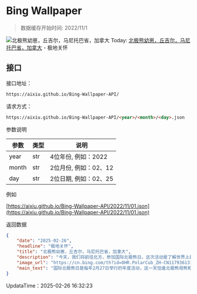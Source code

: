 # Bing Wallpaper

> 数据缓存开始时间: 2022/11/1

![北极熊幼崽，丘吉尔，马尼托巴省，加拿大](https://cn.bing.com/th?id=OHR.PolarCub_ZH-CN1179361319_1920x1080.webp)
Today: [北极熊幼崽，丘吉尔，马尼托巴省，加拿大](https://cn.bing.com/th?id=OHR.PolarCub_ZH-CN1179361319_1920x1080.webp) - 极地关怀

## 接口

接口地址：

```html
https://aixiu.github.io/Bing-Wallpaper-API/
```

请求方式：

```html
https://aixiu.github.io/Bing-Wallpaper-API/<year>/<month>/<day>.json
```

参数说明

| 参数 | 类型 | 说明 |
| - | - | - |
| year | str | 4位年份, 例如：2022 |
| month | str | 2位月份, 例如：02、12 |
| day | str | 2位日期, 例如：02、25 |

例如

[https://aixiu.github.io/Bing-Wallpaper-API/2022/11/01.json](https://aixiu.github.io/Bing-Wallpaper-API/2022/11/01.json)

返回数据

```json
{
    "date": "2025-02-26",
    "headline": "极地关怀",
    "title": "北极熊幼崽，丘吉尔，马尼托巴省，加拿大",
    "description": "今天，我们将前往北方，参加国际北极熊日。这次活动是了解世界上最大的熊种及其面临的威胁的最佳时机。北极熊原产于北极，分布在阿拉斯加、俄罗斯、格陵兰和斯瓦尔巴群岛。它们也分布在加拿大——比如今天这张照片中的幼崽，拍摄于马尼托巴省丘吉尔。",
    "image_url": "https://cn.bing.com/th?id=OHR.PolarCub_ZH-CN1179361319_1920x1080.webp",
    "main_text": "国际北极熊日是每年2月27日举行的年度活动，这一天恰逢北极熊母熊和幼崽在巢穴中休眠的时期，旨在提高人们对北极熊保护现状的认识。"
}
```

UpdataTime：2025-02-26 16:32:23
